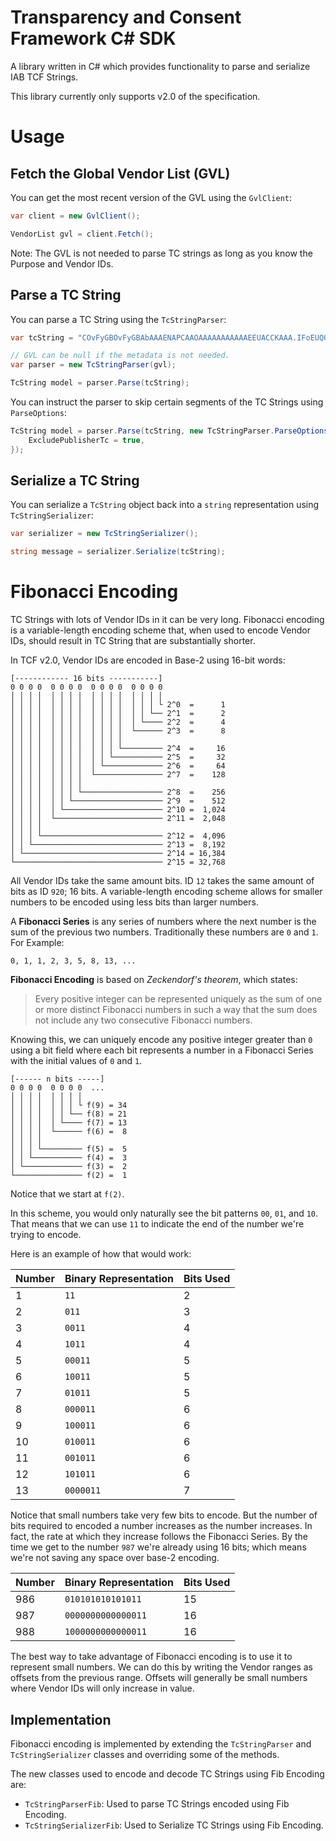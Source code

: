 # Transparency and Consent Framework C# SDK

A library written in C# which provides functionality to parse and serialize IAB TCF Strings.

This library currently only supports v2.0 of the specification.

# Usage

## Fetch the Global Vendor List (GVL)

You can get the most recent version of the GVL using the `GvlClient`:

```cs
var client = new GvlClient();

VendorList gvl = client.Fetch();
```

Note: The GVL is not needed to parse TC strings as long as you know the Purpose and Vendor IDs.

## Parse a TC String

You can parse a TC String using the `TcStringParser`:

```cs
var tcString = "COvFyGBOvFyGBAbAAAENAPCAAOAAAAAAAAAAAEEUACCKAAA.IFoEUQQgAIQwgIwQABAEAAAAOIAACAIAAAAQAIAgEAACEAAAAAgAQBAAAAAAAGBAAgAAAAAAAFAAECAAAgAAQARAEQAAAAAJAAIAAgAAAYQEAAAQmAgBC3ZAYzUw";

// GVL can be null if the metadata is not needed.
var parser = new TcStringParser(gvl);

TcString model = parser.Parse(tcString);
```

You can instruct the parser to skip certain segments of the TC Strings using `ParseOptions`:

```cs
TcString model = parser.Parse(tcString, new TcStringParser.ParseOptions {
    ExcludePublisherTc = true,
});
```

## Serialize a TC String

You can serialize a `TcString` object back into a `string` representation using `TcStringSerializer`:

```cs
var serializer = new TcStringSerializer();

string message = serializer.Serialize(tcString);
```

# Fibonacci Encoding

TC Strings with lots of Vendor IDs in it can be very long.
Fibonacci encoding is a variable-length encoding scheme that, when used to encode Vendor IDs,
should result in TC String that are substantially shorter.

In TCF v2.0, Vendor IDs are encoded in Base-2 using 16-bit words:


```text
[------------ 16 bits -----------]
0 0 0 0  0 0 0 0  0 0 0 0  0 0 0 0
│ │ │ │  │ │ │ │  │ │ │ │  │ │ │ │
│ │ │ │  │ │ │ │  │ │ │ │  │ │ │ └ 2^0  =      1
│ │ │ │  │ │ │ │  │ │ │ │  │ │ └── 2^1  =      2
│ │ │ │  │ │ │ │  │ │ │ │  │ └──── 2^2  =      4
│ │ │ │  │ │ │ │  │ │ │ │  └────── 2^3  =      8
│ │ │ │  │ │ │ │  │ │ │ │
│ │ │ │  │ │ │ │  │ │ │ └───────── 2^4  =     16
│ │ │ │  │ │ │ │  │ │ └─────────── 2^5  =     32
│ │ │ │  │ │ │ │  │ └───────────── 2^6  =     64
│ │ │ │  │ │ │ │  └─────────────── 2^7  =    128
│ │ │ │  │ │ │ │
│ │ │ │  │ │ │ └────────────────── 2^8  =    256
│ │ │ │  │ │ └──────────────────── 2^9  =    512
│ │ │ │  │ └────────────────────── 2^10 =  1,024
│ │ │ │  └──────────────────────── 2^11 =  2,048
│ │ │ │
│ │ │ └─────────────────────────── 2^12 =  4,096
│ │ └───────────────────────────── 2^13 =  8,192
│ └─────────────────────────────── 2^14 = 16,384
└───────────────────────────────── 2^15 = 32,768
```

All Vendor IDs take the same amount bits.
ID `12` takes the same amount of bits as ID `920`; 16 bits.
A variable-length encoding scheme allows for smaller numbers to be encoded using less bits than larger numbers.

A **Fibonacci Series** is any series of numbers where the next number is the sum of the previous two numbers.
Traditionally these numbers are `0` and `1`.
For Example:

```text
0, 1, 1, 2, 3, 5, 8, 13, ...
```


**Fibonacci Encoding** is based on _Zeckendorf's theorem_, which states:

> Every positive integer can be represented uniquely as the sum of one or more distinct Fibonacci numbers in such a way that the sum does not include any two consecutive Fibonacci numbers.

Knowing this, we can uniquely encode any positive integer greater than `0` using a bit field where each bit represents a number in a Fibonacci Series with the initial values of `0` and `1`.

```text
[------ n bits -----]
0 0 0 0  0 0 0 0  ...
│ │ │ │  │ │ │ │
│ │ │ │  │ │ │ └ f(9) = 34
│ │ │ │  │ │ └── f(8) = 21
│ │ │ │  │ └──── f(7) = 13
│ │ │ │  └────── f(6) =  8
│ │ │ │
│ │ │ └───────── f(5) =  5
│ │ └─────────── f(4) =  3
│ └───────────── f(3) =  2
└─────────────── f(2) =  1
```

Notice that we start at `f(2)`.

In this scheme, you would only naturally see the bit patterns `00`, `01`, and `10`.
That means that we can use `11` to indicate the end of the number we're trying to encode.

Here is an example of how that would work:


| Number | Binary Representation | Bits Used |
|--------|-----------------------|-----------|
|      1 | `11`                  |         2 |
|      2 | `011`                 |         3 |
|      3 | `0011`                |         4 |
|      4 | `1011`                |         4 |
|      5 | `00011`               |         5 |
|      6 | `10011`               |         5 |
|      7 | `01011`               |         5 |
|      8 | `000011`              |         6 |
|      9 | `100011`              |         6 |
|     10 | `010011`              |         6 |
|     11 | `001011`              |         6 |
|     12 | `101011`              |         6 |
|     13 | `0000011`             |         7 |

Notice that small numbers take very few bits to encode.
But the number of bits required to encoded a number increases as the number increases.
In fact, the rate at which they increase follows the Fibonacci Series.
By the time we get to the number `987` we're already using 16 bits; which means we're not saving any space over base-2 encoding.

| Number | Binary Representation | Bits Used |
|--------|-----------------------|-----------|
|    986 | `010101010101011`     |        15 |
|    987 | `0000000000000011`    |        16 |
|    988 | `1000000000000011`    |        16 |

The best way to take advantage of Fibonacci encoding is to use it to represent small numbers.
We can do this by writing the Vendor ranges as offsets from the previous range. Offsets will generally be small numbers where Vendor IDs will only increase in value.

## Implementation

Fibonacci encoding is implemented by extending the `TcStringParser` and `TcStringSerializer` classes and overriding some of the methods.

The new classes used to encode and decode TC Strings using Fib Encoding are:

- `TcStringParserFib`: Used to parse TC Strings encoded using Fib Encoding.
- `TcStringSerializerFib`: Used to Serialize TC Strings using Fib Encoding.
